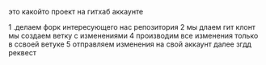 это какойто проект на гитхаб аккаунте


 1 .делаем форк интересующего нас репозитория
 2 мы длаем гит клонт
  мы создаем ветку с изменениями 
  4  производим все изменения только в ссвоей ветуке
  5  отправляем изменения на свой аккаунт
  далее згдд реквест
  
